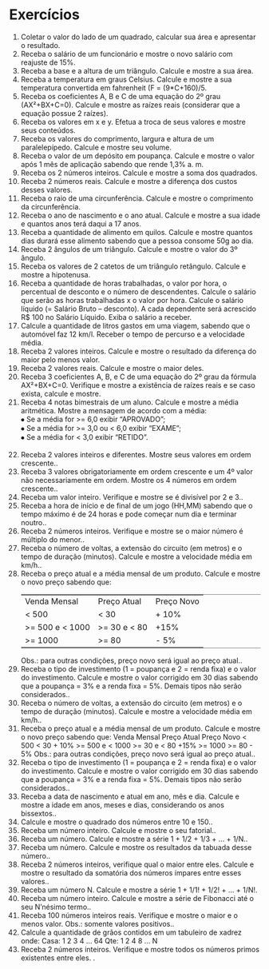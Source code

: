 
# Exercícios

<html>
  <meta http-equiv="Content-Type" content="text/html; charset=ISO-8859-1">
<body>
<ol>
  <li>Coletar o valor do lado de um quadrado, calcular sua área e apresentar o resultado.</li>
  <li>Receba o salário de um funcionário e mostre o novo salário com reajuste de 15%.</li>
  <li>Receba a base e a altura de um triângulo. Calcule e mostre a sua área.</li>
  <li>Receba a temperatura em graus Celsius. Calcule e mostre a sua temperatura convertida em fahrenheit (F = (9*C+160)/5.</li>
  <li>Receba os coeficientes A, B e C de uma equação do 2º grau (AX²+BX+C=0). Calcule e mostre as raízes reais (considerar que a equação possue 2 raízes).</li>
  <li>Receba os valores em x e y. Efetua a troca de seus valores e mostre seus conteúdos.</li>
  <li>Receba os valores do comprimento, largura e altura de um paralelepípedo. Calcule e mostre seu volume.</li>
  <li>Receba o valor de um depósito em poupança. Calcule e mostre o valor após 1 mês de aplicação sabendo que rende 1,3% a. m.</li>
  <li>Receba os 2 números inteiros. Calcule e mostre a soma dos quadrados.</li>
  <li>Receba 2 números reais. Calcule e mostre a diferença dos custos desses valores.</li>
  <li>Receba o raio de uma circunferência. Calcule e mostre o comprimento da circunferência.</li>
  <li>Receba o ano de nascimento e o ano atual. Calcule e mostre a sua idade e quantos anos terá daqui a 17 anos.</li>
  <li>Receba a quantidade de alimento em quilos. Calcule e mostre quantos dias durará esse alimento sabendo que a pessoa consome 50g ao dia.</li>
  <li>Receba 2 ângulos de um triângulo. Calcule e mostre o valor do 3º ângulo.</li>
  <li>Receba os valores de 2 catetos de um triângulo retângulo. Calcule e mostre a hipotenusa.</li>


  <li>Receba a quantidade de horas trabalhadas, o valor por hora, o percentual de desconto e o número de descendentes. Calcule o salário que serão as horas trabalhadas x o valor por hora. Calcule o salário líquido (= Salário Bruto – desconto). A cada dependente será acrescido R$ 100 no Salário Líquido. Exiba o salário a receber.</li>
  <li>Calcule a quantidade de litros gastos em uma viagem, sabendo que o automóvel faz 12 km/l. Receber o tempo de percurso e a velocidade média.</li>
  <li>Receba 2 valores inteiros. Calcule e mostre o resultado da diferença do maior pelo menos valor.</li>
  <li>Receba 2 valores reais. Calcule e mostre o maior deles.</li>
  <li>Receba 3 coeficientes A, B, e C de uma equação do 2º grau da fórmula AX²+BX+C=0. Verifique e mostre a existência de raízes reais e se caso exista, calcule e mostre.</li>
  <li>Receba 4 notas bimestrais de um aluno. Calcule e mostre a média aritmética. Mostre a mensagem de acordo com a média:<br>
  ⦁	Se a média for >= 6,0 exibir “APROVADO”;<br>
  ⦁	Se a média for >= 3,0 ou < 6,0 exibir “EXAME”;<br>
  ⦁	Se a média for < 3,0 exibir “RETIDO”.</li><br>

  <li>Receba 2 valores inteiros e diferentes. Mostre seus valores em ordem crescente..</li>
  <li>Receba 3 valores obrigatoriamente em ordem crescente e um 4º valor não necessariamente em ordem. Mostre os 4 números em ordem crescente..</li>
  <li>Receba um valor inteiro. Verifique e mostre se é divisível por 2 e 3..</li>
  <li>Receba a hora de início e de final de um jogo (HH,MM) sabendo que o tempo máximo é de 24 horas e pode começar num dia e terminar noutro..</li>
  <li>Receba 2 números inteiros. Verifique e mostre se o maior número é múltiplo do menor..</li>
  <li>Receba o número de voltas, a extensão do circuito (em metros) e o tempo de duração (minutos). Calcule e mostre a velocidade média em km/h..</li>
  <li>Receba o preço atual e a média mensal de um produto. Calcule e mostre o novo preço sabendo que:<br>
  <table frame="hsides">
    <tr>
      <td> Venda Mensal </td>	
      <td> Preço Atual </td>	
      <td> Preço Novo </td>
    </tr>
    <tr>
      <td> < 500	</td>
      <td> < 30	  </td>
      <td> + 10% </td>
    </tr>
    <tr>
      <td> >= 500 e < 1000 </td>
      <td> >= 30 e < 80	</td>
      <td> +15% </td>
    </tr>
     <tr>
      <td> >= 1000 </td>	
      <td> >= 80	 </td>
      <td> - 5% </td>
    </tr>
  </table>
  Obs.: para outras condições, preço novo será igual ao preço atual..</li>
  <li>Receba o tipo de investimento (1 = poupança e 2 = renda fixa) e o valor do investimento. Calcule e mostre o valor corrigido em 30 dias sabendo que a poupança = 3% e a renda fixa = 5%. Demais tipos não serão considerados..</li>
  <li>Receba o número de voltas, a extensão do circuito (em metros) e o tempo de duração (minutos). Calcule e mostre a velocidade média em km/h..</li>
  <li>Receba o preço atual e a média mensal de um produto. Calcule e mostre o novo preço sabendo que:
  Venda Mensal	Preço Atual	Preço Novo
  < 500	< 30	+ 10%
  >= 500 e < 1000	>= 30 e < 80	+15%
  >= 1000	>= 80	- 5%
  Obs.: para outras condições, preço novo será igual ao preço atual..</li>
  <li>Receba o tipo de investimento (1 = poupança e 2 = renda fixa) e o valor do investimento. Calcule e mostre o valor corrigido em 30 dias sabendo que a poupança = 3% e a renda fixa = 5%. Demais tipos não serão considerados..</li>
  <li>Receba a data de nascimento e atual em ano, mês e dia. Calcule e mostre a idade em anos, meses e dias, considerando os anos bissextos..</li>
  <li>Calcule e mostre o quadrado dos números entre 10 e 150..</li>
  <li>Receba um número inteiro. Calcule e mostre o seu fatorial..</li>
  <li>Receba um número. Calcule e mostre a série 1 + 1/2 + 1/3 + ... + 1/N..</li>
  <li>Receba um número. Calcule e mostre os resultados da tabuada desse número..</li>
  <li>Receba 2 números inteiros, verifique qual o maior entre eles. Calcule e mostre o resultado da somatória dos números ímpares entre esses valores..</li>
  <li>Receba um número N. Calcule e mostre a série 1 + 1/1! + 1/2! + ... + 1/N!.</li>
  <li>Receba um número inteiro. Calcule e mostre a série de Fibonacci até o seu N’nésimo termo..</li>
  <li>Receba 100 números inteiros reais. Verifique e mostre o maior e o menos valor. Obs.: somente valores positivos..</li>
  <li>Calcule a quantidade de grãos contidos em um tabuleiro de xadrez onde:
  Casa: 	1	2	3	4	...	64
  Qte:	1	2	4	8	...	N
  </li>
  <li>Receba 2 números inteiros. Verifique e mostre todos os números primos existentes entre eles. .</i>
</ol>
</body>
</html>
